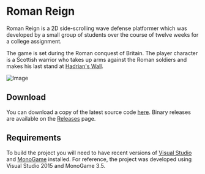 # Roman Reign

Roman Reign is a 2D side-scrolling wave defense platformer which was developed by a small group of students over the course of twelve weeks for a college assignment.

The game is set during the Roman conquest of Britain. The player character is a Scottish warrior who takes up arms against the Roman soldiers and makes his last stand at [Hadrian's Wall](https://en.wikipedia.org/wiki/Hadrian%27s_Wall).

![Image](http://eugencowie.github.io/RomanReign/images/version-0.15.png)

## Download

You can download a copy of the latest source code [here](https://github.com/eugencowie/RomanReign/archive/master.zip). Binary releases are available on the [Releases](https://github.com/eugencowie/RomanReign/releases) page.

## Requirements

To build the project you will need to have recent versions of [Visual Studio](https://www.visualstudio.com/en-us/products/visual-studio-community-vs.aspx) and [MonoGame](http://www.monogame.net/downloads) installed. For reference, the project was developed using Visual Studio 2015 and MonoGame 3.5.
